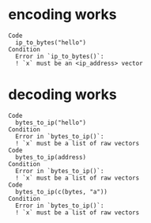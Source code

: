 # encoding works

    Code
      ip_to_bytes("hello")
    Condition
      Error in `ip_to_bytes()`:
      ! `x` must be an <ip_address> vector

# decoding works

    Code
      bytes_to_ip("hello")
    Condition
      Error in `bytes_to_ip()`:
      ! `x` must be a list of raw vectors
    Code
      bytes_to_ip(address)
    Condition
      Error in `bytes_to_ip()`:
      ! `x` must be a list of raw vectors
    Code
      bytes_to_ip(c(bytes, "a"))
    Condition
      Error in `bytes_to_ip()`:
      ! `x` must be a list of raw vectors

